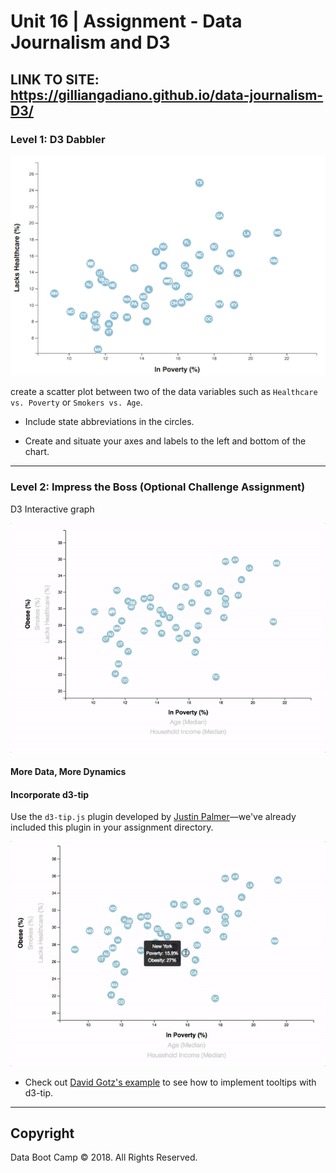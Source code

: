 # Unit 16 | Assignment - Data Journalism and D3
## LINK TO SITE: https://gilliangadiano.github.io/data-journalism-D3/

### Level 1: D3 Dabbler

![4-scatter](Images/4-scatter.jpg)

create a scatter plot between two of the data variables such as `Healthcare vs. Poverty` or `Smokers vs. Age`.

* Include state abbreviations in the circles.

* Create and situate your axes and labels to the left and bottom of the chart.

- - -

### Level 2: Impress the Boss (Optional Challenge Assignment)

D3 Interactive graph

![7-animated-scatter](Images/7-animated-scatter.gif)

#### More Data, More Dynamics

#### Incorporate d3-tip
Use the `d3-tip.js` plugin developed by [Justin Palmer](https://github.com/Caged)—we've already included this plugin in your assignment directory.

![8-tooltip](Images/8-tooltip.gif)

* Check out [David Gotz's example](https://bl.ocks.org/davegotz/bd54b56723c154d25eedde6504d30ad7) to see how to implement tooltips with d3-tip.

- - -


## Copyright

Data Boot Camp © 2018. All Rights Reserved.
